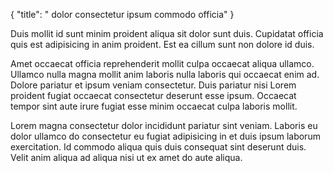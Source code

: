{
  "title": " dolor consectetur ipsum commodo officia"
}

Duis mollit id sunt minim proident aliqua sit dolor sunt duis. Cupidatat officia quis est adipisicing in anim proident. Est ea cillum sunt non dolore id duis.

Amet occaecat officia reprehenderit mollit culpa occaecat aliqua ullamco. Ullamco nulla magna mollit anim laboris nulla laboris qui occaecat enim ad. Dolore pariatur et ipsum veniam consectetur. Duis pariatur nisi Lorem proident fugiat occaecat consectetur deserunt esse ipsum. Occaecat tempor sint aute irure fugiat esse minim occaecat culpa laboris mollit.

Lorem magna consectetur dolor incididunt pariatur sint veniam. Laboris eu dolor ullamco do consectetur eu fugiat adipisicing in et duis ipsum laborum exercitation. Id commodo aliqua quis duis consequat sint deserunt duis. Velit anim aliqua ad aliqua nisi ut ex amet do aute aliqua.